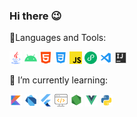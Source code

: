 ### Hi there 😉
<!--
**Dianian/Dianian** is a ✨ _special_ ✨ repository because its `README.md` (this file) appears on your GitHub profile.

Here are some ideas to get you started:

- 🔭 I’m currently working on ...
- 🌱 I’m currently learning ...
- 👯 I’m looking to collaborate on ...
- 🤔 I’m looking for help with ...
- 💬 Ask me about ...
- 📫 How to reach me: ...
- 😄 Pronouns: ...
- ⚡ Fun fact: ...
-->
🔭Languages and Tools:   
   
<code><img height="20" src="https://github.com/Dianian/Dianian/blob/master/icon/java.png"></code>
<code><img height="20" src="https://github.com/Dianian/Dianian/blob/master/icon/android.png"></code>
<code><img height="20" src="https://github.com/Dianian/Dianian/blob/master/icon/html.png"></code>
<code><img height="20" src="https://github.com/Dianian/Dianian/blob/master/icon/css.png"></code>
<code><img height="20" src="https://github.com/Dianian/Dianian/blob/master/icon/js.png"></code>
<code><img height="20" src="https://github.com/Dianian/Dianian/blob/master/icon/miniprogram.png"></code>
<code><img height="20" src="https://github.com/Dianian/Dianian/blob/master/icon/vscode.png"></code>
<code><img height="20" src="https://github.com/Dianian/Dianian/blob/master/icon/idea.png"></code>   
   
🌱 I’m currently learning:   
   
<code><img height="20" src="https://github.com/Dianian/Dianian/blob/master/icon/kotlin.png"></code> 
<code><img height="20" src="https://github.com/Dianian/Dianian/blob/master/icon/dart.png"></code> 
<code><img height="20" src="https://github.com/Dianian/Dianian/blob/master/icon/flutter.png"></code> 
<code><img height="20" src="https://github.com/Dianian/Dianian/blob/master/icon/javaweb.png"></code> 
<code><img height="20" src="https://github.com/Dianian/Dianian/blob/master/icon/node.png"></code> 
<code><img height="20" src="https://github.com/Dianian/Dianian/blob/master/icon/Vue.png"></code> 
<code><img height="20" src="https://github.com/Dianian/Dianian/blob/master/icon/python.png"></code>   
   
   
<!--[![Anurag's github stats](https://github-readme-stats.vercel.app/api?username=Dianian&show_icons=true)](https://github.com/anuraghazra/github-readme-stats)--> 
   
<!--[![Top Langs](https://github-readme-stats.vercel.app/api/top-langs/?username=Dianian)](https://github.com/anuraghazra/github-readme-stats) -->
 

